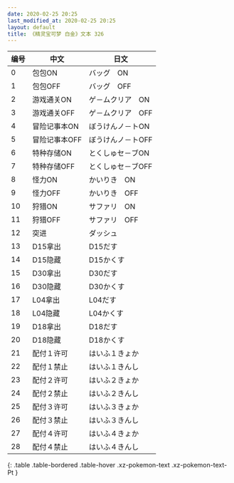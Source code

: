 ```yaml
---
date: 2020-02-25 20:25
last_modified_at: 2020-02-25 20:25
layout: default
title: 《精灵宝可梦 白金》文本 326
---
```

| 编号 | 中文 | 日文 |
| ---- | ---- | ---- |
| 0 | 包包ON | バッグ　ON |
| 1 | 包包OFF | バッグ　OFF |
| 2 | 游戏通关ON | ゲ－ムクリア　ON |
| 3 | 游戏通关OFF | ゲ－ムクリア　OFF |
| 4 | 冒险记事本ON | ぼうけんノ－トON |
| 5 | 冒险记事本OFF | ぼうけんノ－トOFF |
| 6 | 特种存储ON | とくしゅセ－ブON |
| 7 | 特种存储OFF | とくしゅセ－ブOFF |
| 8 | 怪力ON | かいりき　ON |
| 9 | 怪力OFF | かいりき　OFF |
| 10 | 狩猎ON | サファリ　ON |
| 11 | 狩猎OFF | サファリ　OFF |
| 12 | 突进 | ダッシュ |
| 13 | D15拿出 | D15だす |
| 14 | D15隐藏 | D15かくす |
| 15 | D30拿出 | D30だす |
| 16 | D30隐藏 | D30かくす |
| 17 | L04拿出 | L04だす |
| 18 | L04隐藏 | L04かくす |
| 19 | D18拿出 | D18だす |
| 20 | D18隐藏 | D18かくす |
| 21 | 配付１许可 | はいふ１きょか |
| 22 | 配付１禁止 | はいふ１きんし |
| 23 | 配付２许可 | はいふ２きょか |
| 24 | 配付２禁止 | はいふ２きんし |
| 25 | 配付３许可 | はいふ３きょか |
| 26 | 配付３禁止 | はいふ３きんし |
| 27 | 配付４许可 | はいふ４きょか |
| 28 | 配付４禁止 | はいふ４きんし |
{: .table .table-bordered .table-hover .xz-pokemon-text .xz-pokemon-text-Pt }